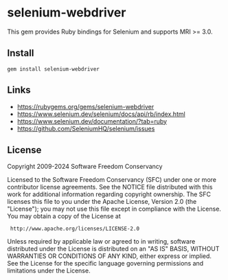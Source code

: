 # selenium-webdriver

This gem provides Ruby bindings for Selenium and supports MRI >= 3.0.

## Install

    gem install selenium-webdriver

## Links

- https://rubygems.org/gems/selenium-webdriver
- https://www.selenium.dev/selenium/docs/api/rb/index.html
- https://www.selenium.dev/documentation/?tab=ruby
- https://github.com/SeleniumHQ/selenium/issues

## License

Copyright 2009-2024 Software Freedom Conservancy

Licensed to the Software Freedom Conservancy (SFC) under one
or more contributor license agreements. See the NOTICE file
distributed with this work for additional information
regarding copyright ownership. The SFC licenses this file
to you under the Apache License, Version 2.0 (the
"License"); you may not use this file except in compliance
with the License. You may obtain a copy of the License at

     http://www.apache.org/licenses/LICENSE-2.0

Unless required by applicable law or agreed to in writing, software
distributed under the License is distributed on an "AS IS" BASIS,
WITHOUT WARRANTIES OR CONDITIONS OF ANY KIND, either express or implied.
See the License for the specific language governing permissions and
limitations under the License.
